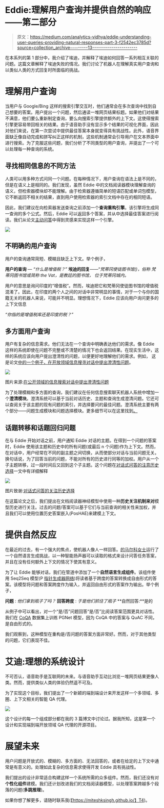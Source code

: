 # Eddie:理解用户查询并提供自然的响应——第二部分

> 原文：<https://medium.com/analytics-vidhya/eddie-understanding-user-queries-providing-natural-responses-part-3-f2542ec3785d?source=collection_archive---------13----------------------->

在本系列的第 1 部分中，我介绍了埃迪，并解释了埃迪如何回答一系列相互关联的问题。这篇文章解释了埃迪失败的情况。我们讨论了机器人在理解真实用户查询和以类似人类的方式回复时所面临的挑战。

# 理解用户查询

当用户与 Google/Bing 这样的搜索引擎交互时，他们通常会在多次查询中找到自己想要的答案。用户提出一个问题，然后通读一堆网页结果标题。如果他们对结果不满意，他们要么重新制定查询，要么向搜索引擎提供额外的上下文。这使得搜索引擎更容易带回相关的结果。由于语音助手没有显示多个结果的可视化界面，因此对他们来说，在第一次尝试中提供最佳答案本身就变得具有挑战性。此外，语音界面缺乏像自动完成和拼写纠正这样的机制，这些机制通常会引导用户在文本界面中进行搜索。为了克服这些问题，我们分析了不同类型的用户查询，并提出了一个可以处理每一种查询的系统。

## 寻找相同信息的不同方法

人类可以用多种方式问同一个问题。在每种情况下，用户查询在语法上是不同的，但是在语义上是相同的。我们发现，虽然 Eddie 中的文档阅读器模块理解查询的语义，但检索器模块却不能理解。由于检索器遵循简单的短语匹配或单词包模型，它不断返回不相关的结果，直到用户使用检索器的索引文档中存在的相同短语。

因此，我们建议在向检索器发送查询之前添加一个**查询重构引擎**。该引擎将生成同一查询的多个公式。然后，Eddie 可以返回多个答案，并从中选择最佳答案进行阅读。我们从论文[主动问答](https://openreview.net/pdf?id=S1CChZ-CZ)中得到灵感来实现这样一个引擎。

![](img/3f040c7c8ba5883925df438990d2b529.png)

## 不明确的用户查询

用户的查询通常简短、模糊且缺乏上下文。举个例子，

**用户的查询** — *“什么是增值税？”* **埃迪的回复**——“*梵蒂冈使徒图书馆()，俗称
梵蒂冈图书馆或简称 the Vat，是教廷的图书馆，
位于梵蒂冈城内。*

用户的意思是询问印度的“增值税”。然而，埃迪把它和梵蒂冈使徒图书馆的增值税混淆了。因此，在印度的两个人之间的对话中非常明显的事情，对于一个与你的国籍无关的机器人来说，可能并不明显。理想情况下，Eddie 应该向用户询问更多的上下文信息

*“你指的是增值税库还是印度的税？”*

## 多方面用户查询

用户有复杂的信息需求。他们无法在一个查询中明确表达他们的需求。像 Eddie 这样的系统即使在问题不完整或不清楚的情况下也会返回结果。在现实生活中，这样的系统应该向用户提出澄清性的问题，以便更好地理解他们的需求。例如，
这是论文[中的一个例子，在开放领域信息搜寻对话中提出澄清性问题](https://arxiv.org/abs/1907.06554)。

![](img/63da6b7305fb15b95e8033344b99ba2e.png)

图片来源:[在公开领域的信息搜索对话中提出澄清性问题](https://arxiv.org/abs/1907.06554)

为了处理模糊和多方面的查询，我们建议在任何信息搜索聊天机器人系统中增加一个**澄清模块**。澄清系统可以基于当前对话历史、主题和查询生成澄清问题。它还可以查阅关于该主题的现有问题的索引，并选择要问的最佳问题。澄清系统主要有两个部分——问题生成模块和问题选择模块。更多细节可以在这里找到[。](https://arxiv.org/abs/1907.06554)

## 话题转移和话题回归问题

在与 Eddie 开始对话之前，用户通知 Eddie 对话的主题。在得到一个问题的答案时，Eddie 使用该主题和历史中的所有问题(或最后 n 个问题)作为上下文。然而，在对话中，用户经常在不同的副主题之间切换，从而使部分对话与当前问题无关。换句话说，为了回答当前的问题，不能对所有的历史进行同等的加权。用户从一个子主题转移，过一段时间后又回到这个子主题。这个问题在[对话式问答的注意历史选择](https://arxiv.org/pdf/1908.09456.pdf)一文中有详细解释

![](img/079bdb5e456137367c2356fb2af3d905.png)

图片致谢:[对话式问答的关注历史选择](https://arxiv.org/pdf/1908.09456.pdf)

在这篇论文之后，我们提出在文档阅读器神经模型中使用一种**历史关注机制来对**模型历史进行关注。过去的问题/答案可以基于它们与当前查询的相关性来加权，并且我们可以使用位置历史答案嵌入(PosHAE)来建模上下文。

# 提供自然反应

在最近的过去，有一个强大的焦点，使机器人像人一样回答。[的马尔科女士](https://microsoft.github.io/msmarco/)运行了一个自然语言生成挑战，以一种智能扬声器可以读取的格式来设计问答任务答案，并且在没有任何额外上下文的情况下使其有意义。

为了让 Eddie 能够对话，我们在管道中添加了一个**自然语言生成组件**。该组件使用 Seq2Seq 模型(P [指针生成器网络](https://arxiv.org/abs/1704.04368))将读者基于跨度的答案转换成自由形式的答案。该模型将问题和答案跨度作为输入，并返回自由形式的答案作为输出。举个例子，

**问题** : *他们拿到瓶子了吗？*
**回答跨度** : *于是他们抓住了瓶子* **自然回答:**是的

从例子中可以看出，对一个“是/否”问题回答“是/否”比阅读答案范围更具对话性。我们在 [CoQA](https://www.aclweb.org/anthology/Q19-1016/) 数据集上训练 PGNet 模型，因为 CoQA 中的答案与 QuAC 不同，是自由形式的。

我们观察到，这种模型在重构是/否问题的答案方面非常好。然而，对于其他类型的问题，它们表现不佳。

# 艾迪:理想的系统设计

不可否认，语音助手是互联网的未来。与语音助手互动比浏览一堆网页结果更像人类。然而，提供类似人类的体验仍然遥不可及。

为了实现这个目标，我们提出了一个新颖的端到端设计来开发这样一个多领域、多圈、上下文相关的智能 QA 代理。

![](img/e7fe3f16866ddd55fb31dda6877a5c7f.png)

这个设计的每一个组成部分都在我的 3 篇博文中讨论过。据我所知，这是第一个设计和实现端到端开放领域 QA 代理的开源项目。

# 展望未来

用户问题是开放式的、模糊的、多方面的、无法回答的，或者在给定的上下文中通常是有意义的。处理如此复杂的信息需求使得开发 Eddie 具有挑战性。

我们提出的设计非常适合构建这样一个系统所需的众多组件。然而，我们还没有对**个性化组件**建模。我们还计划改进我们的文档阅读器模型，以处理答案跨越多个段落的问题(**多跳推理**)。

如果你想了解更多，请随时联系我(【https://miteshksingh.github.io/】T4)。